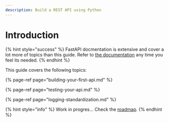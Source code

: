 ```yaml
---
description: Build a REST API using Python
---
```


# Introduction

{% hint style="success" %}
FastAPI docmentation is extensive and cover a lot more of topics than this guide. Refer to [the documentation](https://fastapi.tiangolo.com/) any time you feel its needed.
{% endhint %}

This guide covers the following topics:

{% page-ref page="building-your-first-api.md" %}

{% page-ref page="testing-your-api.md" %}

{% page-ref page="logging-standardization.md" %}

{% hint style="info" %}
Work in progres... Check the [roadmap](../roadmap.md).
{% endhint %}



